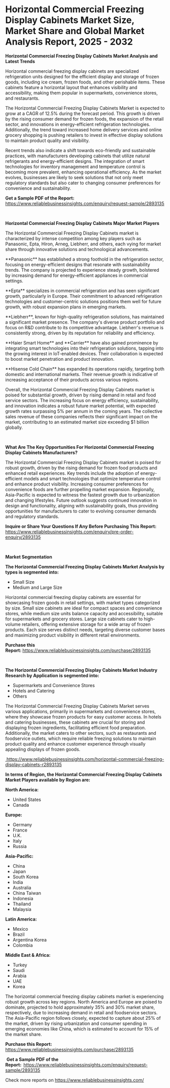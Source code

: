 <p><h1>Horizontal Commercial Freezing Display Cabinets Market Size, Market Share and Global Market Analysis Report, 2025 - 2032</h1></p><p><strong>Horizontal Commercial Freezing Display Cabinets Market Analysis and Latest Trends</strong></p>
<p><p>Horizontal commercial freezing display cabinets are specialized refrigeration units designed for the efficient display and storage of frozen goods, including ice cream, frozen foods, and other perishable items. These cabinets feature a horizontal layout that enhances visibility and accessibility, making them popular in supermarkets, convenience stores, and restaurants. </p><p>The Horizontal Commercial Freezing Display Cabinets Market is expected to grow at a CAGR of 12.5% during the forecast period. This growth is driven by the rising consumer demand for frozen foods, the expansion of the retail sector, and innovations in energy-efficient refrigeration technologies. Additionally, the trend toward increased home delivery services and online grocery shopping is pushing retailers to invest in effective display solutions to maintain product quality and visibility.</p><p>Recent trends also indicate a shift towards eco-friendly and sustainable practices, with manufacturers developing cabinets that utilize natural refrigerants and energy-efficient designs. The integration of smart technologies for inventory management and temperature control is becoming more prevalent, enhancing operational efficiency. As the market evolves, businesses are likely to seek solutions that not only meet regulatory standards but also cater to changing consumer preferences for convenience and sustainability.</p></p>
<p><strong>Get a Sample PDF of the Report:&nbsp;</strong> <a href="https://www.reliablebusinessinsights.com/enquiry/request-sample/2893135?utm_campaign=3439&utm_medium=2&utm_source=Github&utm_content=ia&utm_term=15032025&utm_id=horizontal-commercial-freezing-display-cabinets">https://www.reliablebusinessinsights.com/enquiry/request-sample/2893135</a></p>
<p>&nbsp;</p>
<p><strong>Horizontal Commercial Freezing Display Cabinets Major Market Players</strong></p>
<p><p>The Horizontal Commercial Freezing Display Cabinets market is characterized by intense competition among key players such as Panasonic, Epta, Hiron, Arneg, Liebherr, and others, each vying for market share through innovative solutions and technological advancements.</p><p>**Panasonic** has established a strong foothold in the refrigeration sector, focusing on energy-efficient designs that resonate with sustainability trends. The company is projected to experience steady growth, bolstered by increasing demand for energy-efficient appliances in commercial settings.</p><p>**Epta** specializes in commercial refrigeration and has seen significant growth, particularly in Europe. Their commitment to advanced refrigeration technologies and customer-centric solutions positions them well for future growth, with robust expansion plans in emerging markets.</p><p>**Liebherr**, known for high-quality refrigeration solutions, has maintained a significant market presence. The company's diverse product portfolio and focus on R&D contribute to its competitive advantage. Liebherr's revenue is consistently strong, driven by its reputation for reliability and efficiency.</p><p>**Haier Smart Home** and **Carrier** have also gained prominence by integrating smart technologies into their refrigeration solutions, tapping into the growing interest in IoT-enabled devices. Their collaboration is expected to boost market penetration and product innovation.</p><p>**Hisense Cold Chain** has expanded its operations rapidly, targeting both domestic and international markets. Their revenue growth is indicative of increasing acceptance of their products across various regions.</p><p>Overall, the Horizontal Commercial Freezing Display Cabinets market is poised for substantial growth, driven by rising demand in retail and food service sectors. The increasing focus on energy efficiency, sustainability, and innovation indicates a robust future market potential, with expected growth rates surpassing 5% per annum in the coming years. The collective sales revenue of these companies reflects their significant impact on the market, contributing to an estimated market size exceeding $1 billion globally.</p></p>
<p>&nbsp;</p>
<p><strong>What Are The Key Opportunities For Horizontal Commercial Freezing Display Cabinets Manufacturers?</strong></p>
<p><p>The Horizontal Commercial Freezing Display Cabinets market is poised for robust growth, driven by the rising demand for frozen food products and enhanced retail experiences. Key trends include the adoption of energy-efficient models and smart technologies that optimize temperature control and enhance product visibility. Increasing consumer preferences for convenience foods are further propelling market expansion. Regionally, Asia-Pacific is expected to witness the fastest growth due to urbanization and changing lifestyles. Future outlook suggests continued innovation in design and functionality, aligning with sustainability goals, thus providing opportunities for manufacturers to cater to evolving consumer demands and regulatory standards.</p></p>
<p><strong>Inquire or Share Your Questions If Any Before Purchasing This Report:</strong> <a href="https://www.reliablebusinessinsights.com/enquiry/pre-order-enquiry/2893135?utm_campaign=3439&utm_medium=2&utm_source=Github&utm_content=ia&utm_term=15032025&utm_id=horizontal-commercial-freezing-display-cabinets">https://www.reliablebusinessinsights.com/enquiry/pre-order-enquiry/2893135</a></p>
<p>&nbsp;</p>
<p><strong>Market Segmentation</strong></p>
<p><strong>The Horizontal Commercial Freezing Display Cabinets Market Analysis by types is segmented into:</strong></p>
<p><ul><li>Small Size</li><li>Medium and Large Size</li></ul></p>
<p><p>Horizontal commercial freezing display cabinets are essential for showcasing frozen goods in retail settings, with market types categorized by size. Small size cabinets are ideal for compact spaces and convenience stores, while medium size units balance capacity and accessibility, suitable for supermarkets and grocery stores. Large size cabinets cater to high-volume retailers, offering extensive storage for a wide array of frozen products. Each size serves distinct needs, targeting diverse customer bases and maximizing product visibility in different retail environments.</p></p>
<p><strong>Purchase this Report:&nbsp;</strong><a href="https://www.reliablebusinessinsights.com/purchase/2893135?utm_campaign=3439&utm_medium=2&utm_source=Github&utm_content=ia&utm_term=15032025&utm_id=horizontal-commercial-freezing-display-cabinets">https://www.reliablebusinessinsights.com/purchase/2893135</a></p>
<p>&nbsp;</p>
<p><strong>The Horizontal Commercial Freezing Display Cabinets Market Industry Research by Application is segmented into:</strong></p>
<p><ul><li>Supermarkets and Convenience Stores</li><li>Hotels and Catering</li><li>Others</li></ul></p>
<p><p>The Horizontal Commercial Freezing Display Cabinets Market serves various applications, primarily in supermarkets and convenience stores, where they showcase frozen products for easy customer access. In hotels and catering businesses, these cabinets are crucial for storing and displaying frozen ingredients, facilitating efficient food preparation. Additionally, the market caters to other sectors, such as restaurants and foodservice outlets, which require reliable freezing solutions to maintain product quality and enhance customer experience through visually appealing displays of frozen goods.</p></p>
<p><a href="https://www.reliablebusinessinsights.com/horizontal-commercial-freezing-display-cabinets-r2893135?utm_campaign=3439&utm_medium=2&utm_source=Github&utm_content=ia&utm_term=15032025&utm_id=horizontal-commercial-freezing-display-cabinets">&nbsp;https://www.reliablebusinessinsights.com/horizontal-commercial-freezing-display-cabinets-r2893135</a></p>
<p><strong>In terms of Region, the Horizontal Commercial Freezing Display Cabinets Market Players available by Region are:</strong></p>
<p>
    <p> <strong> North America: </strong>
        <ul>
            <li>United States</li>
            <li>Canada</li>
        </ul>
        </p> 
    <p> <strong> Europe: </strong>
        <ul>
            <li>Germany</li>
            <li>France</li>
            <li>U.K.</li>
            <li>Italy</li>
            <li>Russia</li>
        </ul>
        </p> 
    <p> <strong> Asia-Pacific: </strong>
        <ul>
            <li>China</li>
            <li>Japan</li>
            <li>South Korea</li>
            <li>India</li>
            <li>Australia</li>
            <li>China Taiwan</li>
            <li>Indonesia</li>
            <li>Thailand</li>
            <li>Malaysia</li>
        </ul>
        </p> 
    <p> <strong> Latin America: </strong>
        <ul>
            <li>Mexico</li>
            <li>Brazil</li>
            <li>Argentina Korea</li>
            <li>Colombia</li>
        </ul>
        </p> 
    <p> <strong> Middle East & Africa: </strong>
        <ul>
            <li>Turkey</li>
            <li>Saudi</li>
            <li>Arabia</li>
            <li>UAE</li>
            <li>Korea</li>
        </ul>
    </p>
    </p>
<p><p>The horizontal commercial freezing display cabinets market is experiencing robust growth across key regions. North America and Europe are poised to dominate, projected to hold approximately 35% and 30% market share, respectively, due to increasing demand in retail and foodservice sectors. The Asia-Pacific region follows closely, expected to capture about 25% of the market, driven by rising urbanization and consumer spending in emerging economies like China, which is estimated to account for 15% of the market share.</p></p>
<p><strong>Purchase this Report: </strong><a href="https://www.reliablebusinessinsights.com/purchase/2893135?utm_campaign=3439&utm_medium=2&utm_source=Github&utm_content=ia&utm_term=15032025&utm_id=horizontal-commercial-freezing-display-cabinets">https://www.reliablebusinessinsights.com/purchase/2893135</a></p>
<p>&nbsp;<strong>Get a Sample PDF of the Report:&nbsp;&nbsp;</strong><a href="https://www.reliablebusinessinsights.com/enquiry/request-sample/2893135?utm_campaign=3439&utm_medium=2&utm_source=Github&utm_content=ia&utm_term=15032025&utm_id=horizontal-commercial-freezing-display-cabinets">https://www.reliablebusinessinsights.com/enquiry/request-sample/2893135</a></p>
<p><strong></strong></p>
<p>Check more reports on <a href="https://www.reliablebusinessinsights.com/?utm_campaign=3439&utm_medium=2&utm_source=Github&utm_content=ia&utm_term=15032025&utm_id=horizontal-commercial-freezing-display-cabinets">https://www.reliablebusinessinsights.com/</a></p>